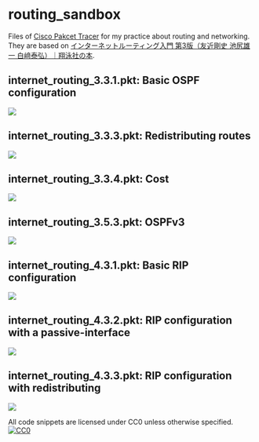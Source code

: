 # routing_sandbox

Files of [Cisco Pakcet Tracer](https://www.netacad.com/courses/packet-tracer-download/) for my practice about routing and networking. They are based on [インターネットルーティング入門 第3版（友近剛史 池尻雄一 白﨑泰弘）｜翔泳社の本](https://www.shoeisha.co.jp/book/detail/9784798134819).

## internet_routing_3.3.1.pkt: Basic OSPF configuration

![](internet_routing_3.3.1.png)

## internet_routing_3.3.3.pkt: Redistributing routes

![](internet_routing_3.3.3.png)

## internet_routing_3.3.4.pkt: Cost

![](internet_routing_3.3.4.png)

## internet_routing_3.5.3.pkt: OSPFv3

![](internet_routing_3.5.3.png)

## internet_routing_4.3.1.pkt: Basic RIP configuration

![](internet_routing_4.3.1.png)

## internet_routing_4.3.2.pkt: RIP configuration with a passive-interface

![](internet_routing_4.3.2.png)

## internet_routing_4.3.3.pkt: RIP configuration with redistributing

![](internet_routing_4.3.3.png)

All code snippets are licensed under CC0 unless otherwise specified.
[![CC0](http://i.creativecommons.org/p/zero/1.0/88x31.png)](http://creativecommons.org/publicdomain/zero/1.0/)
